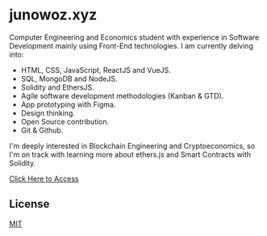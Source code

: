 # junowoz.xyz

Computer Engineering and Economics student with experience in Software Development mainly using Front-End technologies. I am currently delving into:

- HTML, CSS, JavaScript, ReactJS and VueJS.
- SQL, MongoDB and NodeJS.
- Solidity and EthersJS.
- Agile software development methodologies (Kanban & GTD).
- App prototyping with Figma.
- Design thinking.
- Open Source contribution.
- Git & Github.

I'm deeply interested in Blockchain Engineering and Cryptoeconomics, so I'm on track with learning more about ethers.js and Smart Contracts with Solidity.

[Click Here to Access](https://junowoz.xyz)

## License

[MIT](https://choosealicense.com/licenses/mit/)
